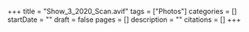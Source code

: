 +++
title = "Show_3_2020_Scan.avif"
tags = ["Photos"]
categories = []
startDate = ""
draft = false
pages = []
description = ""
citations = []
+++
